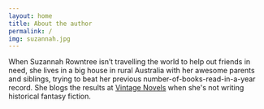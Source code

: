 ```yaml
---
layout: home
title: About the author
permalink: /
img: suzannah.jpg
---
```


When Suzannah Rowntree isn’t travelling the world to help out friends in need, she lives in a big house in rural Australia with her awesome parents and siblings, trying to beat her previous number-of-books-read-in-a-year record. She blogs the results at [Vintage Novels](http://www.vintagenovels.com/) when she's not writing historical fantasy fiction.

[<i class="fa fa-facebook fa-2x" aria-hidden="true"></i>](http://www.facebook.com/InWhichIReadVintageNovels) [<i class="fa fa-amazon fa-2x" aria-hidden="true"></i>](https://www.amazon.com/Suzannah-Rowntree/e/B00CXZM07Q) [<i class="fa fa-twitter fa-2x" aria-hidden="true"></i>](https://twitter.com/suzannahtweets) [<i class="fa fa-pinterest-p fa-2x" aria-hidden="true"></i>](http://www.pinterest.com/suzannahpins/) [<i class="fa fa-envelope fa-2x" aria-hidden="true"></i>](rosa.gaudea@gmail.com)
